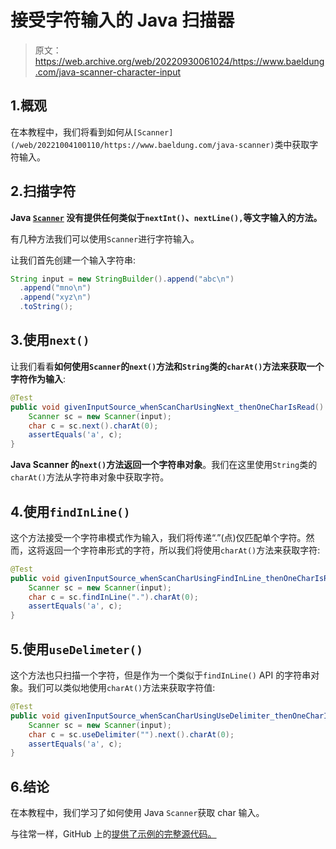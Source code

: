 # 接受字符输入的 Java 扫描器

> 原文：<https://web.archive.org/web/20220930061024/https://www.baeldung.com/java-scanner-character-input>

## 1.概观

在本教程中，我们将看到如何从`[Scanner](/web/20221004100110/https://www.baeldung.com/java-scanner)`类中获取字符输入。

## 2.扫描字符

**Java [`Scanner`](https://web.archive.org/web/20221004100110/https://docs.oracle.com/en/java/javase/17/docs/api/java.base/java/util/Scanner.html) 没有提供任何类似于`nextInt()`、`nextLine(),`等文字输入的方法。**

有几种方法我们可以使用`Scanner`进行字符输入。

让我们首先创建一个输入字符串:

```java
String input = new StringBuilder().append("abc\n")
  .append("mno\n")
  .append("xyz\n")
  .toString();
```

## 3.使用`next()`

让我们看看**如何使用`Scanner`的`next()`方法和`String`类的`charAt()`方法来获取一个字符作为输入**:

```java
@Test
public void givenInputSource_whenScanCharUsingNext_thenOneCharIsRead() {
    Scanner sc = new Scanner(input);
    char c = sc.next().charAt(0);
    assertEquals('a', c);
}
```

**Java Scanner 的`next()`方法返回一个字符串对象**。我们在这里使用`String`类的`charAt()`方法从字符串对象中获取字符。

## 4.使用`findInLine()`

这个方法接受一个字符串模式作为输入，我们将传递“.”(点)仅匹配单个字符。然而，这将返回一个字符串形式的字符，所以我们将使用`charAt()`方法来获取字符:

```java
@Test
public void givenInputSource_whenScanCharUsingFindInLine_thenOneCharIsRead() {
    Scanner sc = new Scanner(input);
    char c = sc.findInLine(".").charAt(0);
    assertEquals('a', c);
}
```

## 5.使用`useDelimeter()`

这个方法也只扫描一个字符，但是作为一个类似于`findInLine()` API 的字符串对象。我们可以类似地使用`charAt()`方法来获取字符值:

```java
@Test
public void givenInputSource_whenScanCharUsingUseDelimiter_thenOneCharIsRead() {
    Scanner sc = new Scanner(input);
    char c = sc.useDelimiter("").next().charAt(0);
    assertEquals('a', c);
}
```

## 6.结论

在本教程中，我们学习了如何使用 Java `Scanner`获取 char 输入。

与往常一样，GitHub 上的[提供了示例的完整源代码。](https://web.archive.org/web/20221004100110/https://github.com/eugenp/tutorials/tree/master/core-java-modules/core-java-io-apis-2)
